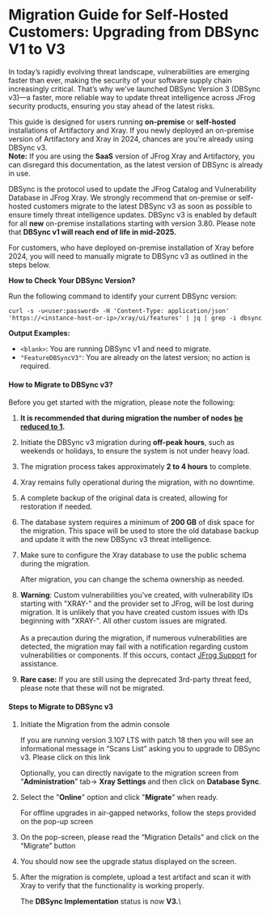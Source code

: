 # Migration Guide for Self-Hosted Customers: Upgrading from DBSync V1 to V3

In today’s rapidly evolving threat landscape, vulnerabilities are emerging faster than ever, making the security of your software supply chain increasingly critical. That’s why we’ve launched DBSync Version 3 (DBSync v3)—a faster, more reliable way to update threat intelligence across JFrog security products, ensuring you stay ahead of the latest risks.

This guide is designed for users running **on-premise** or **self-hosted** installations of Artifactory and Xray. If you newly deployed an on-premise version of Artifactory and Xray in 2024, chances are you're already using DBSync v3. \
**Note:** If you are using the **SaaS** version of JFrog Xray and Artifactory, you can disregard this documentation, as the latest version of DBSync is already in use.

DBSync is the protocol used to update the JFrog Catalog and Vulnerability Database in JFrog Xray. We strongly recommend that on-premise or self-hosted customers migrate to the latest DBSync v3 as soon as possible to ensure timely threat intelligence updates. DBSync v3 is enabled by default for all **new** on-premise installations starting with version 3.80. Please note that **DBSync v1 will reach end of life in mid-2025.**

For customers, who have deployed on-premise installation of Xray before 2024, you will need to manually migrate to DBSync v3 as outlined in the steps below.

**How to Check Your DBSync Version?**

Run the following command to identify your current DBSync version:

```
curl -s -u<user:password> -H 'Content-Type: application/json' 'https://<instance-host-or-ip>/xray/ui/features' | jq | grep -i dbsync
```

**Output Examples:**

* `<blank>`: You are running DBSync v1 and need to migrate.
* `"FeatureDBSyncV3"`: You are already on the latest version; no action is required.

#### How to Migrate to DBSync v3? <a href="#uuid-3f10111b-8c7f-2e6a-868f-f13baa7126cc_bridgehead-idm234675016418531" id="uuid-3f10111b-8c7f-2e6a-868f-f13baa7126cc_bridgehead-idm234675016418531"></a>

Before you get started with the migration, please note the following:

1. **It is recommended that during migration the number of nodes** [**be reduced to 1**](https://jfrog.com/help/access?ft:clusterId=UUID-0a9fdb2f-b403-bb07-25f9-035735263fc3)**.**
2. Initiate the DBSync v3 migration during **off-peak hours**, such as weekends or holidays, to ensure the system is not under heavy load.
3. The migration process takes approximately **2 to 4 hours** to complete.
4. Xray remains fully operational during the migration, with no downtime.
5. A complete backup of the original data is created, allowing for restoration if needed.
6. The database system requires a minimum of **200 GB** of disk space for the migration. This space will be used to store the old database backup and update it with the new DBSync v3 threat intelligence.
7.  Make sure to configure the Xray database to use the public schema during the migration.

    After migration, you can change the schema ownership as needed.
8. **Warning**: Custom vulnerabilities you’ve created, with vulnerability IDs starting with "XRAY-" and the provider set to JFrog, will be lost during migration. It is unlikely that you have created custom issues with IDs beginning with "XRAY-". All other custom issues are migrated.\
   \
   As a precaution during the migration, if numerous vulnerabilities are detected, the migration may fail with a notification regarding custom vulnerabilities or components. If this occurs, contact [JFrog Support](mailto:support@jfrog.com) for assistance.
9. **Rare case:** If you are still using the deprecated 3rd-party threat feed, please note that these will not be migrated.

#### Steps to Migrate to DBSync v3 <a href="#uuid-3f10111b-8c7f-2e6a-868f-f13baa7126cc_bridgehead-idm234675017249971" id="uuid-3f10111b-8c7f-2e6a-868f-f13baa7126cc_bridgehead-idm234675017249971"></a>

1.  Initiate the Migration from the admin console

    If you are running version 3.107 LTS with patch 18 then you will see an informational message in “Scans List” asking you to upgrade to DBSync v3. Please click on this link

    Optionally, you can directly navigate to the migration screen from “**Administration**” tab-> **Xray Settings** and then click on **Database Sync**.
2.  Select the "**Online**" option and click "**Migrate**" when ready.

    For offline upgrades in air-gapped networks, follow the steps provided on the pop-up screen
3. On the pop-screen, please read the “Migration Details" and click on the “Migrate” button
4. You should now see the upgrade status displayed on the screen.
5.  After the migration is complete, upload a test artifact and scan it with Xray to verify that the functionality is working properly.

    The **DBSync Implementation** status is now **V3.**\
